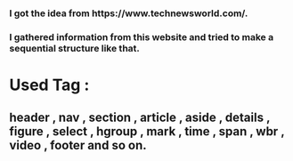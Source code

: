 <h3>I got the idea from https://www.technewsworld.com/.</h3>
<h3>I gathered information from this website and tried to make a sequential structure like that.</h3>

<h1>Used Tag : </h1><h2> header  ,
           nav  ,
           section  ,
           article  ,
           aside  ,
           details  ,
           figure  ,
           select  ,
           hgroup  ,
           mark  ,
           time  ,
           span  ,
           wbr  ,
           video  ,
           footer and so on.</h2>
